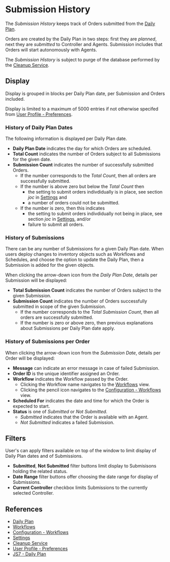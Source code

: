 # Submission History

The *Submission History* keeps track of Orders submitted from the [Daily Plan](/operating-daily-plan).

Orders are created by the Daily Plan in two steps: first they are *planned*, next they are *submitted* to Controller and Agents. Submission includes that Orders will start autonomously with Agents.

The *Submission History* is subject to purge of the database performed by the [Cleanup Service](/service-cleanup).

## Display

Display is grouped in blocks per Daily Plan date, per Submission and Orders included.

Display is limited to a maximum of 5000 entries if not otherwise specifed from [User Profile - Preferences](/profile-preferences).

### History of Daily Plan Dates

The following information is displayed per Daily Plan date.

- **Daily Plan Date** indicates the day for which Orders are scheduled.
- **Total Count** indicates the number of Orders subject to all Submissions for the given date.
- **Submission Count** indicates the number of successfully submitted Orders.
  - If the number corresponds to the *Total Count*, then all orders are successfully submitted.
  - If the number is above zero but below the *Total Count* then
    - the setting to submit orders indivdidually is in place, see section *joc* in [Settings](/settings) and
    - a number of orders could not be submitted.
  - If the number is zero, then this indicates
    - the setting to submit orders indivdidually not being in place, see section *joc* in [Settings](/settings), and/or
    - failure to submit all orders.

### History of Submissions

There can be any number of Submissions for a given Daily Plan date. When users deploy changes to inventory objects such as Workflows and Schedules, and choose the option to update the Daily Plan, then a Submission is added for the given objects.

When clicking the arrow-down icon from the *Daily Plan Date*, details per Submission will be displayed:

- **Total Submission Count** indicates the number of Orders subject to the given Submission.
- **Submission Count** indicates the number of Orders successfully submitted in scope of the given Submission.
  - If the number corresponds to the *Total Submission Count*, then all orders are successfully submitted.
  - If the number is zero or above zero, then previous explanations about Submissions per Daily Plan date apply.

### History of Submissions per Order

When clicking the arrow-down icon from the *Submission Date*, details per Order will be displayed:

- **Message** can indicate an error message in case of failed Submission.
- **Order ID** is the unique identifier assigned an Order.
- **Workflow** indicates the Workflow passed by the Order.
  - Clicking the Workflow name navigates to the [Workflows](/workflows) view.
  - Clicking the pencil icon navigates to the [Configuration - Workflows](/configuration-workflows) view.
- **Scheduled For** indicates the date and time for which the Order is expected to start.
- **Status** is one of *Submitted* or *Not Submitted*.
  - *Submitted* indicates that the Order is available with an Agent.
  - *Not Submitted* indicates a failed Submission.

## Filters

User's can apply filters available on top of the window to limit display of Daily Plan dates and of Submissions.

- **Submitted**, **Not Submitted** filter buttons limit display to Submisisons holding the related status.
- **Date Range** filter buttons offer choosing the date range for display of Submissions.
- **Current Controller** checkbox limits Submissions to the currently selected Controller.

## References

- [Daily Plan](/operating-daily-plan)
- [Workflows](/workflows)
- [Configuration - Workflows](/configuration-workflows)
- [Settings](/settings)
- [Cleanup Service](/service-cleanup)
- [User Profile - Preferences](/profile-preferences)
- [JS7 - Daily Plan](https://kb.sos-berlin.com/display/JS7/JS7+-+Daily+Plan)
